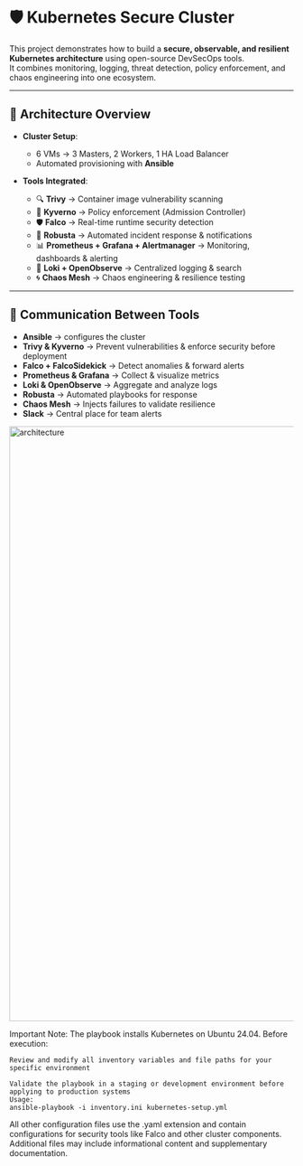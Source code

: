 # 🛡️ Kubernetes Secure Cluster

This project demonstrates how to build a **secure, observable, and resilient Kubernetes architecture** using open-source DevSecOps tools.  
It combines monitoring, logging, threat detection, policy enforcement, and chaos engineering into one ecosystem.

---

## 🚀 Architecture Overview

- **Cluster Setup**:  
  - 6 VMs → 3 Masters, 2 Workers, 1 HA Load Balancer  
  - Automated provisioning with **Ansible**  

- **Tools Integrated**:
  - 🔍 **Trivy** → Container image vulnerability scanning  
  - 🔐 **Kyverno** → Policy enforcement (Admission Controller)  
  - 🛡 **Falco** → Real-time runtime security detection  
  - 🤖 **Robusta** → Automated incident response & notifications  
  - 📊 **Prometheus + Grafana + Alertmanager** → Monitoring, dashboards & alerting  
  - 📂 **Loki + OpenObserve** → Centralized logging & search  
  - 🌀 **Chaos Mesh** → Chaos engineering & resilience testing  

---

## 🔄 Communication Between Tools

- **Ansible** → configures the cluster  
- **Trivy & Kyverno** → Prevent vulnerabilities & enforce security before deployment  
- **Falco + FalcoSidekick** → Detect anomalies & forward alerts  
- **Prometheus & Grafana** → Collect & visualize metrics  
- **Loki & OpenObserve** → Aggregate and analyze logs  
- **Robusta** → Automated playbooks for response  
- **Chaos Mesh** → Injects failures to validate resilience  
- **Slack** → Central place for team alerts  

<img width="1780" height="1053" alt="architecture" src="https://github.com/user-attachments/assets/dae1dc3b-ec15-4960-b81b-d164effb34dd" />


Important Note: The playbook installs Kubernetes on Ubuntu 24.04. Before execution:

    Review and modify all inventory variables and file paths for your specific environment

    Validate the playbook in a staging or development environment before applying to production systems
    Usage:
    ansible-playbook -i inventory.ini kubernetes-setup.yml

  
All other configuration files use the .yaml extension and contain configurations for security tools like Falco and other cluster components. 
Additional files may include informational content and supplementary documentation.    


